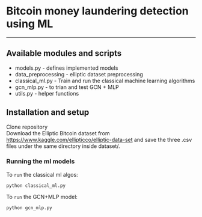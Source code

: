 # Bitcoin money laundering detection using ML

---
## Available modules and scripts
- models.py - defines implemented models
- data_preprocessing - elliptic dataset preprocessing
- classical_ml.py - Train and run the classical machine learning algorithms
- gcn_mlp.py - to trian and test GCN + MLP
- utils.py - helper functions

## Installation and setup
Clone repository  <br />
Download the Elliptic Bitcoin dataset from https://www.kaggle.com/ellipticco/elliptic-data-set and save the three .csv files under the same directory inside dataset/.
### Running the ml models
To `run` the classical ml algos:
```
python classical_ml.py
```
To `run` the GCN+MLP model:
```
python gcn_mlp.py
```
